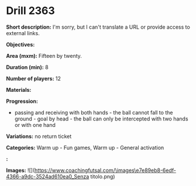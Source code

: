 # Drill 2363

**Short description:**
I'm sorry, but I can't translate a URL or provide access to external links.

**Objectives:**


**Area (mxm):**
Fifteen by twenty.

**Duration (min):**
8

**Number of players:**
12

**Materials:**


**Progression:**
- passing and receiving with both hands - the ball cannot fall to the ground - goal by head - the ball can only be intercepted with two hands or with one hand

**Variations:**
no return ticket

**Categories:**
Warm up - Fun games, Warm up - General activation

**:**


**Images:**
![](https://www.coachingfutsal.com/\images\e7e89eb8-6edf-4366-a9dc-3524ad610ea0_Senza titolo.png)

